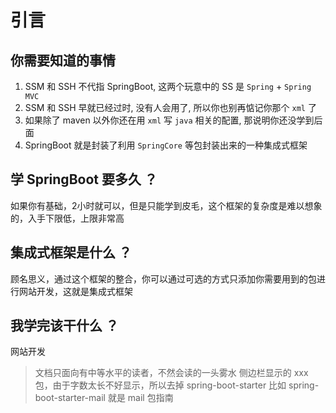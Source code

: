# 引言

## 你需要知道的事情

1. SSM 和 SSH 不代指 SpringBoot, 这两个玩意中的 SS 是 `Spring` + `Spring MVC`
2. SSM 和 SSH 早就已经过时, 没有人会用了, 所以你也别再惦记你那个 `xml` 了
3. 如果除了 maven 以外你还在用 `xml` 写 `java` 相关的配置, 那说明你还没学到后面
4. SpringBoot 就是封装了利用 `SpringCore` 等包封装出来的一种集成式框架

## 学 SpringBoot 要多久 ？

如果你有基础，2小时就可以，但是只能学到皮毛，这个框架的复杂度是难以想象的，入手下限低，上限非常高

## 集成式框架是什么 ？

顾名思义，通过这个框架的整合，你可以通过可选的方式只添加你需要用到的包进行网站开发，这就是集成式框架

## 我学完该干什么 ？

网站开发

> 文档只面向有中等水平的读者，不然会读的一头雾水
> 侧边栏显示的 xxx 包，由于字数太长不好显示，所以去掉 spring-boot-starter
> 比如 spring-boot-starter-mail 就是 mail 包指南
